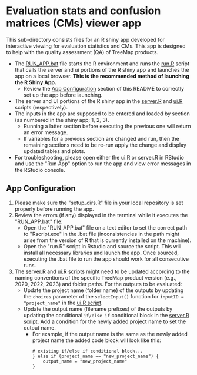 # Evaluation stats and confusion matrices (CMs) viewer app

This sub-directory consists files for an R shiny app developed for interactive viewing for evaluation statistics and CMs. This app is designed to help with the quality assessment (QA) of TreeMap products.

* The [RUN_APP.bat](./RUN_APP.bat) file starts the R environment and runs the [run.R](./run.R) script that calls the server and ui portions of the R shiny app and launches the app on a local browser. **This is the recommended
 method of launching the R Shiny App.**  
    * Review the [App Configuration](#app-configuration) section of this README to correctly set up the app before launching.
* The server and UI portions of the R shiny app in the [server.R](./server.R) and [ui.R](./ui.R) scripts (respectively).
* The inputs in the app are supposed to be entered and loaded by section (as numbered in the shiny app; 1, 2, 3).
    + Running a latter section before executing the previous one will return an error message.
    + If variables for a previous section are changed and run, then the remaining sections need to be re-run apply the change and display updated tables and plots. 
* For troubleshooting, please open either the ui.R or server.R in RStudio and use the "Run App" option to run the app and view error messages in the RStudio console.

## App Configuration
1. Please make sure the "setup_dirs.R" file in your local repository is set properly before running the app.
2. Review the errors (if any) displayed in the terminal while it executes the "RUN_APP.bat" file:
    * Open the "RUN_APP.bat" file on a text editor to set the correct path to "Rscript.exe" in the .bat file (inconsistencies in the path might arise from the version of R that is currently installed on the machine).
    * Open the "run.R" script in Rstudio and source the script. This will install all necessary libraries and launch the app. Once sourced, executing the .bat file to run the app should work for all consecutive runs.
3. The [server.R](./server.R) and [ui.R](./ui.R) scripts might need to be updated according to the naming conventions of the specific TreeMap product version (e.g., 2020, 2022, 2023) and folder paths. For the outputs to be evaluated: 
    * Update the project name (folder name) of the outputs by updating the `choices` parameter of the `selectInput()` function for `inputID = "project_name"` in the [ui.R script](/ui.R#L9).  
    * Update the output name (filename prefixes) of the outputs by updating the conditional `if/else if` conditional block in the [server.R script](./server.R#L26). Add a condition for the newly added project name to set the output name.  
        * For example, if the output name is the same as the newly added project name the added code block will look like this:
            ```
            # existing if/else if conditional block...
            } else if (project_name == "new_project_name") {
                output_name = "new_project_name"
            }  
            ```